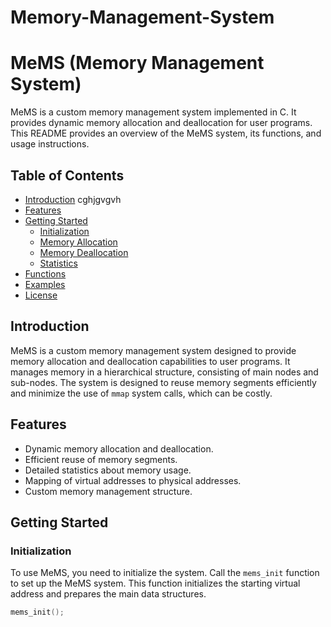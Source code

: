 # Memory-Management-System
# MeMS (Memory Management System)

MeMS is a custom memory management system implemented in C. It provides dynamic memory allocation and deallocation for user programs. This README provides an overview of the MeMS system, its functions, and usage instructions.

## Table of Contents

- [Introduction](#introduction)
  cghjgvgvh
- [Features](#features)
- [Getting Started](#getting-started)
  - [Initialization](#initialization)
  - [Memory Allocation](#memory-allocation)
  - [Memory Deallocation](#memory-deallocation)
  - [Statistics](#statistics)
- [Functions](#functions)
- [Examples](#examples)
- [License](#license)

## Introduction

MeMS is a custom memory management system designed to provide memory allocation and deallocation capabilities to user programs. It manages memory in a hierarchical structure, consisting of main nodes and sub-nodes. The system is designed to reuse memory segments efficiently and minimize the use of `mmap` system calls, which can be costly.

## Features

- Dynamic memory allocation and deallocation.
- Efficient reuse of memory segments.
- Detailed statistics about memory usage.
- Mapping of virtual addresses to physical addresses.
- Custom memory management structure.

## Getting Started

### Initialization

To use MeMS, you need to initialize the system. Call the `mems_init` function to set up the MeMS system. This function initializes the starting virtual address and prepares the main data structures.

```c
mems_init();

